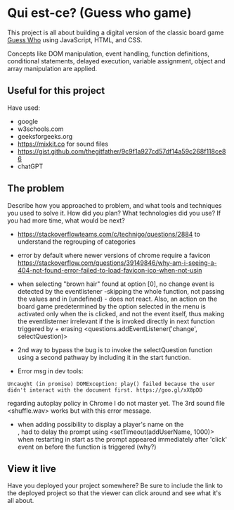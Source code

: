 # Qui est-ce? (Guess who game)

This project is all about building a digital version of the classic board game [Guess Who](https://en.wikipedia.org/wiki/Guess_Who%3F) using JavaScript, HTML, and CSS.

Concepts like DOM manipulation, event handling, function definitions, conditional statements, delayed execution, variable assignment, object and array manipulation are applied.


## Useful for this project

Have used:
- google
- w3schools.com
- geeksforgeeks.org
- https://mixkit.co for sound files
- https://gist.github.com/thegitfather/9c9f1a927cd57df14a59c268f118ce86
- chatGPT

## The problem
Describe how you approached to problem, and what tools and techniques you used to solve it. How did you plan? What technologies did you use? If you had more time, what would be next?

- https://stackoverflowteams.com/c/technigo/questions/2884 to understand the regrouping of categories

- error by default where newer versions of chrome require a favicon
https://stackoverflow.com/questions/39149846/why-am-i-seeing-a-404-not-found-error-failed-to-load-favicon-ico-when-not-usin
<link rel="shortcut icon" href="#">

- when selecting "brown hair" found at option [0], no change event is detected by the eventlistener -skipping the whole <selectQuestion> function, not passing the values <category> and <value> in <checkQuestion> (undefined) -<findOutbutton> does not react.
Also, an action on the board game predetermined by the option selected in the menu is activated only when the <findOutbutton> is clicked, and not the <change> event itself, thus making the eventlisterner <change> irrelevant if the <selectQuestion> is invoked directly in next <checkQuestion> function triggered by <findOutbutton> + erasing <questions.addEventListener('change', selectQuestion)>
- 2nd way to bypass the bug is to invoke the selectQuestion function using a second pathway by including it in the start function.

- Error msg in dev tools: 
```
Uncaught (in promise) DOMException: play() failed because the user didn't interact with the document first. https://goo.gl/xX8pDD
``` 
regarding autoplay policy in Chrome I do not master yet.  The 3rd sound file <shuffle.wav> works but with this error message.

- when adding possibility to display a player's name on the <aside>, had to delay the prompt using <setTimeout(addUserName, 1000)> when restarting in start as the prompt appeared immediately after 'click' event on <playAgainButton> before the <start> function is triggered (why?)

## View it live

Have you deployed your project somewhere? Be sure to include the link to the deployed project so that the viewer can click around and see what it's all about.
